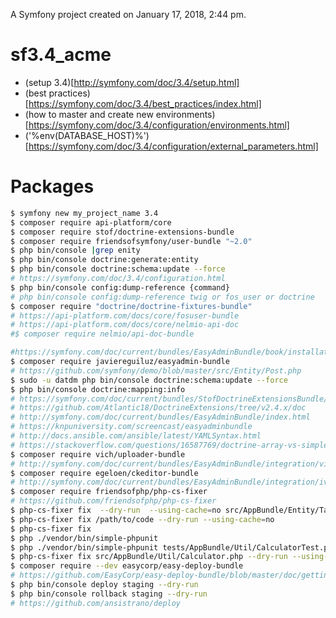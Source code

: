 
A Symfony project created on January 17, 2018, 2:44 pm.

# sf3.4_acme
- (setup 3.4)[http://symfony.com/doc/3.4/setup.html]
- (best practices)[https://symfony.com/doc/3.4/best_practices/index.html]
- (how to master and create new environments)[https://symfony.com/doc/3.4/configuration/environments.html]
- ('%env(DATABASE_HOST)%')[https://symfony.com/doc/3.4/configuration/external_parameters.html]
# Packages
```bash
$ symfony new my_project_name 3.4
$ composer require api-platform/core
$ composer require stof/doctrine-extensions-bundle
$ composer require friendsofsymfony/user-bundle "~2.0"
$ php bin/console |grep enity
$ php bin/console doctrine:generate:entity
$ php bin/console doctrine:schema:update --force
# https://symfony.com/doc/3.4/configuration.html
$ php bin/console config:dump-reference {command}
# php bin/console config:dump-reference twig or fos_user or doctrine
$ composer require "doctrine/doctrine-fixtures-bundle"
# https://api-platform.com/docs/core/fosuser-bundle
# https://api-platform.com/docs/core/nelmio-api-doc
#$ composer require nelmio/api-doc-bundle

#https://symfony.com/doc/current/bundles/EasyAdminBundle/book/installation.html
$ composer require javiereguiluz/easyadmin-bundle
# https://github.com/symfony/demo/blob/master/src/Entity/Post.php
$ sudo -u datdm php bin/console doctrine:schema:update --force
$ php bin/console doctrine:mapping:info
# https://symfony.com/doc/current/bundles/StofDoctrineExtensionsBundle/index.html
# https://github.com/Atlantic18/DoctrineExtensions/tree/v2.4.x/doc
# http://symfony.com/doc/current/bundles/EasyAdminBundle/index.html
# https://knpuniversity.com/screencast/easyadminbundle
# http://docs.ansible.com/ansible/latest/YAMLSyntax.html
# https://stackoverflow.com/questions/16587769/doctrine-array-vs-simple-array-vs-json-array
$ composer require vich/uploader-bundle
# http://symfony.com/doc/current/bundles/EasyAdminBundle/integration/vichuploaderbundle.html
$ composer require egeloen/ckeditor-bundle
# http://symfony.com/doc/current/bundles/EasyAdminBundle/integration/ivoryckeditorbundle.html
$ composer require friendsofphp/php-cs-fixer
# https://github.com/friendsofphp/php-cs-fixer
$ php-cs-fixer fix  --dry-run  --using-cache=no src/AppBundle/Entity/Tag.php
$ php-cs-fixer fix /path/to/code --dry-run --using-cache=no
$ php-cs-fixer fix
$ php ./vendor/bin/simple-phpunit
$ php ./vendor/bin/simple-phpunit tests/AppBundle/Util/CalculatorTest.php
$ php-cs-fixer fix src/AppBundle/Util/Calculator.php --dry-run --using-cache=no
$ composer require --dev easycorp/easy-deploy-bundle
# https://github.com/EasyCorp/easy-deploy-bundle/blob/master/doc/getting-started.md
$ php bin/console deploy staging --dry-run
$ php bin/console rollback staging --dry-run
# https://github.com/ansistrano/deploy

```